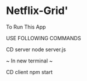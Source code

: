 # Netflix-Grid'

To Run This App


USE FOLLOWING COMMANDS

CD server
node server.js

~ In new terminal ~

CD client 
npm start


